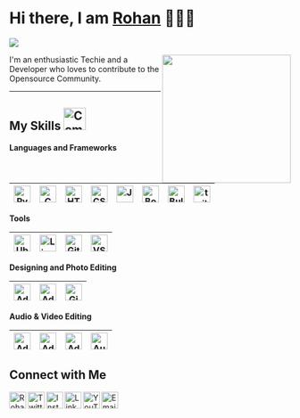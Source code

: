 
<h1>Hi there, I am <a href="https://rohandas28.github.io" target="_blank">Rohan</a> 🙋🏽‍♂️</h1> 

![](https://visitor-badge.glitch.me/badge?page_id=rohandas28) 

<img align='right' src="https://media.giphy.com/media/M9gbBd9nbDrOTu1Mqx/giphy.gif" width="230">


I'm an enthusiastic Techie and a Developer who loves to contribute to the Opensource Community. 

---

 ## My Skills <img alt="Computer" width="40px" src="https://www.flaticon.com/svg/static/icons/svg/3577/3577497.svg"/>

 **Languages and Frameworks**
 
 <img alt="Python" width="30px" src="https://www.flaticon.com/svg/static/icons/svg/1822/1822899.svg"/>|<img alt="C" width="30px" src="https://www.flaticon.com/svg/vstatic/svg/3600/3600912.svg?token=exp=1610688600~hmac=8039cb0e9e40183f801adab3cbcf44c0"/>|<img alt="HTML" width="30px" src="https://www.flaticon.com/svg/static/icons/svg/1216/1216733.svg"/>|<img alt="CSS" width="30px" src="https://www.flaticon.com/svg/static/icons/svg/732/732190.svg"/>|<img alt="JavaScript" width="30px" src="https://www.flaticon.com/svg/static/icons/svg/541/541509.svg"/>|<img alt="Bootstrap" width="30px" src="https://www.flaticon.com/svg/static/icons/svg/1348/1348052.svg"/>|<img alt="Bulma" width="30px" src="https://raw.githubusercontent.com/gilbarbara/logos/17261479e64d27613dfd2f71e66eefae38b3d698/logos/bulma.svg"/>|<img alt="tailwindcss" width="30px" src="https://www.vectorlogo.zone/logos/tailwindcss/tailwindcss-icon.svg"/>
 |--|--|--|--|--|--|--|--|
 
 **Tools**
 
 <img alt="Ubuntu" width="30px" src="https://www.flaticon.com/svg/static/icons/svg/888/888879.svg"/>|<img alt="Linux" width="30px" src="https://www.flaticon.com/svg/static/icons/svg/226/226772.svg"/>|<img alt="Git" width="30px" src="https://www.flaticon.com/svg/static/icons/svg/2111/2111288.svg"/>|<img alt="VSCode" width="30px" src="https://www.flaticon.com/svg/static/icons/svg/906/906324.svg"/>|
 |--|--|--|--|
 
 **Designing and Photo Editing**
 
<img alt="Adobe Photoshop" width="30px" src="https://www.flaticon.com/svg/static/icons/svg/136/136529.svg"/>|<img alt="Adobe Lightroom" width="30px" src="https://www.flaticon.com/svg/static/icons/svg/732/732170.svg"/>|<img alt="Gimp" width="30px" src="https://www.vectorlogo.zone/logos/gimp/gimp-icon.svg"/>
 |--|--|--|

**Audio & Video Editing**

<img alt="Adobe Premiere Pro" width="30px" src="https://www.flaticon.com/svg/static/icons/svg/136/136555.svg"/>|<img alt="Adobe After Effects" width="30px" src="https://www.flaticon.com/svg/static/icons/svg/136/136520.svg"/>|<img alt="Adobe Audition" width="30px" src="https://www.flaticon.com/svg/static/icons/svg/136/136519.svg"/>|<img alt="Audacity" width="30px" src="https://upload.wikimedia.org/wikipedia/commons/e/e2/Audacity_Logo_nofilter.svg"/>
|--|--|--|--|

 **Connect with Me**
---
[<img align="left" alt="Rohan Das" width="30px" src="https://rohandas28.github.io/assets/images/logo.png" />](https://rohandas28.github.io) [<img align="left" alt="Twitter - Rohan Das" width="30px" src="https://www.flaticon.com/svg/static/icons/svg/733/733579.svg" />](https://twitter.com/rohandas28) [<img align="left" alt="Instagram - Rohan Das" width="30px" src="https://www.flaticon.com/svg/static/icons/svg/733/733558.svg" />](https://www.instagram.com/RohanDasRD) [<img align="left" alt="LinkedIn - Rohan Das" width="30px" src="https://www.flaticon.com/svg/static/icons/svg/733/733561.svg" />](https://www.linkedin.com/in/RohanDas28) [<img align="left" alt="YouTube -Rohan Das" width="30px" src="https://www.flaticon.com/svg/static/icons/svg/733/733590.svg" />](https://www.youtube.com/c/RohanDasTech) [<img align="left" alt="Email -Rohan Das" width="30px" src="https://www.flaticon.com/svg/static/icons/svg/732/732200.svg" />](mailto:rohandasbirbhum@gmail.com)

